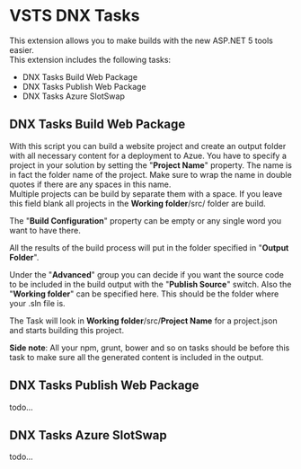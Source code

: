 # VSTS DNX Tasks

This extension allows you to make builds with the new ASP.NET 5 tools easier.  
This extension includes the following tasks:

- DNX Tasks Build Web Package
- DNX Tasks Publish Web Package
- DNX Tasks Azure SlotSwap

## DNX Tasks Build Web Package

With this script you can build a website project and create an output folder with all necessary content for a deployment to Azue.
You have to specify a project in your solution by setting the "**Project Name**" property. The name is in fact the folder name of the project. Make sure to wrap the name in double quotes if there are any spaces in this name.  
Multiple projects can be build by separate them with a space. If you leave this field blank all projects in the **Working folder**/src/ folder are build.


The "**Build Configuration**" property can be empty or any single word you want to have there.

All the results of the build process will put in the folder specified in "**Output Folder**".

Under the "**Advanced**" group you can decide if you want the source code to be included in the build output with the "**Publish Source**" switch.
Also the "**Working folder**" can be specified here. This should be the folder where your .sln file is.

The Task will look in **Working folder**/src/**Project Name** for a project.json and starts building this project.

**Side note**: All your npm, grunt, bower and so on tasks should be before this task to make sure all the generated content is included in the output.

## DNX Tasks Publish Web Package

todo...

## DNX Tasks Azure SlotSwap

todo...
